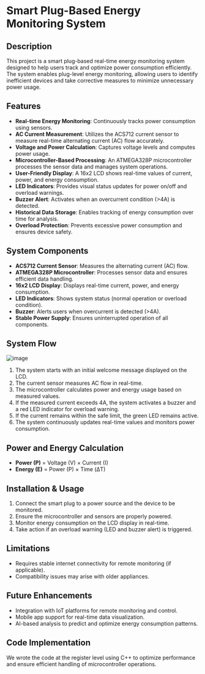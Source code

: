 # Smart Plug-Based Energy Monitoring System

## Description
This project is a smart plug-based real-time energy monitoring system designed to help users track and optimize power consumption efficiently. The system enables plug-level energy monitoring, allowing users to identify inefficient devices and take corrective measures to minimize unnecessary power usage. 

## Features
- **Real-time Energy Monitoring**: Continuously tracks power consumption using sensors.
- **AC Current Measurement**: Utilizes the ACS712 current sensor to measure real-time alternating current (AC) flow accurately.
- **Voltage and Power Calculation**: Captures voltage levels and computes power usage.
- **Microcontroller-Based Processing**: An ATMEGA328P microcontroller processes the sensor data and manages system operations.
- **User-Friendly Display**: A 16x2 LCD shows real-time values of current, power, and energy consumption.
- **LED Indicators**: Provides visual status updates for power on/off and overload warnings.
- **Buzzer Alert**: Activates when an overcurrent condition (>4A) is detected.
- **Historical Data Storage**: Enables tracking of energy consumption over time for analysis.
- **Overload Protection**: Prevents excessive power consumption and ensures device safety.

## System Components
- **ACS712 Current Sensor**: Measures the alternating current (AC) flow.
- **ATMEGA328P Microcontroller**: Processes sensor data and ensures efficient data handling.
- **16x2 LCD Display**: Displays real-time current, power, and energy consumption.
- **LED Indicators**: Shows system status (normal operation or overload condition).
- **Buzzer**: Alerts users when overcurrent is detected (>4A).
- **Stable Power Supply**: Ensures uninterrupted operation of all components.

## System Flow

![image](https://github.com/user-attachments/assets/7425fdcb-eef0-408f-b5f2-fb3968c4ee61)

1. The system starts with an initial welcome message displayed on the LCD.
2. The current sensor measures AC flow in real-time.
3. The microcontroller calculates power and energy usage based on measured values.
4. If the measured current exceeds 4A, the system activates a buzzer and a red LED indicator for overload warning.
5. If the current remains within the safe limit, the green LED remains active.
6. The system continuously updates real-time values and monitors power consumption.

## Power and Energy Calculation
- **Power (P)** = Voltage (V) × Current (I)
- **Energy (E)** = Power (P) × Time (ΔT)

## Installation & Usage
1. Connect the smart plug to a power source and the device to be monitored.
2. Ensure the microcontroller and sensors are properly powered.
3. Monitor energy consumption on the LCD display in real-time.
4. Take action if an overload warning (LED and buzzer alert) is triggered.

## Limitations
- Requires stable internet connectivity for remote monitoring (if applicable).
- Compatibility issues may arise with older appliances.

## Future Enhancements
- Integration with IoT platforms for remote monitoring and control.
- Mobile app support for real-time data visualization.
- AI-based analysis to predict and optimize energy consumption patterns.

## Code Implementation
We wrote the code at the register level using C++ to optimize performance and ensure efficient handling of microcontroller operations.

